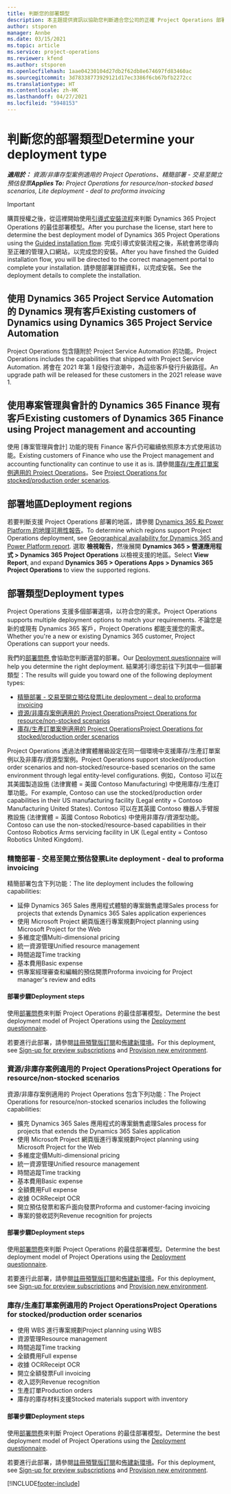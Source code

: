 ```yaml
---
title: 判斷您的部署類型
description: 本主題提供資訊以協助您判斷適合您公司的正確 Project Operations 部署類型。
author: stsporen
manager: Annbe
ms.date: 03/15/2021
ms.topic: article
ms.service: project-operations
ms.reviewer: kfend
ms.author: stsporen
ms.openlocfilehash: 1aae04230104d27db2f62db8e674697fd83460ac
ms.sourcegitcommit: 3d78338773929121d17ec3386f6cb67bfb2272cc
ms.translationtype: HT
ms.contentlocale: zh-HK
ms.lasthandoff: 04/27/2021
ms.locfileid: "5948153"
---
```

# <a name="determine-your-deployment-type"></a><span data-ttu-id="bf255-103">判斷您的部署類型</span><span class="sxs-lookup"><span data-stu-id="bf255-103">Determine your deployment type</span></span>

<span data-ttu-id="bf255-104">_**適用於：** 資源/非庫存型案例適用的 Project Operations、精簡部署 - 交易至開立預估發票_</span><span class="sxs-lookup"><span data-stu-id="bf255-104">_**Applies To:** Project Operations for resource/non-stocked based scenarios, Lite deployment - deal to proforma invoicing_</span></span>

> [!IMPORTANT]
> <span data-ttu-id="bf255-105">購買授權之後，從這裡開始使用[引導式安裝流程](https://aka.ms/provisionprojectoperations)來判斷 Dynamics 365 Project Operations 的最佳部署模型。</span><span class="sxs-lookup"><span data-stu-id="bf255-105">After you purchase the license, start here to determine the best deployment model of Dynamics 365 Project Operations using the [Guided installation flow](https://aka.ms/provisionprojectoperations).</span></span>
> <span data-ttu-id="bf255-106">完成引導式安裝流程之後，系統會將您導向至正確的管理入口網站，以完成您的安裝。</span><span class="sxs-lookup"><span data-stu-id="bf255-106">After you have finshed the Guided installation flow, you will be directed to the correct management portal to complete your installation.</span></span> <span data-ttu-id="bf255-107">請參閱部署詳細資料，以完成安裝。</span><span class="sxs-lookup"><span data-stu-id="bf255-107">See the deployment details to complete the installation.</span></span>


## <a name="existing-customers-of-dynamics-using-dynamics-365-project-service-automation"></a><span data-ttu-id="bf255-108">使用 Dynamics 365 Project Service Automation 的 Dynamics 現有客戶</span><span class="sxs-lookup"><span data-stu-id="bf255-108">Existing customers of Dynamics using Dynamics 365 Project Service Automation</span></span>
<span data-ttu-id="bf255-109">Project Operations 包含隨附於 Project Service Automation 的功能。</span><span class="sxs-lookup"><span data-stu-id="bf255-109">Project Operations includes the capabilities that shipped with Project Service Automation.</span></span> <span data-ttu-id="bf255-110">將會在 2021 年第 1 段發行浪潮中，為這些客戶發行升級路徑。</span><span class="sxs-lookup"><span data-stu-id="bf255-110">An upgrade path will be released for these customers in the 2021 release wave 1.</span></span>

## <a name="existing-customers-of-dynamics-365-finance-using-project-management-and-accounting"></a><span data-ttu-id="bf255-111">使用專案管理與會計的 Dynamics 365 Finance 現有客戶</span><span class="sxs-lookup"><span data-stu-id="bf255-111">Existing customers of Dynamics 365 Finance using Project management and accounting</span></span> 

<span data-ttu-id="bf255-112">使用 [專案管理與會計] 功能的現有 Finance 客戶仍可繼續依照原本方式使用該功能。</span><span class="sxs-lookup"><span data-stu-id="bf255-112">Existing customers of Finance who use the Project management and accounting functionality can continue to use it as is.</span></span> <span data-ttu-id="bf255-113">請參閱[庫存/生產訂單案例適用的 Project Operations](#pma)。</span><span class="sxs-lookup"><span data-stu-id="bf255-113">See [Project Operations for stocked/production order scenarios](#pma).</span></span>


## <a name="deployment-regions"></a><span data-ttu-id="bf255-114">部署地區</span><span class="sxs-lookup"><span data-stu-id="bf255-114">Deployment regions</span></span>
<span data-ttu-id="bf255-115">若要判斷支援 Project Operations 部署的地區，請參閱 [Dynamics 365 和 Power Platform 的地理可用性報告](https://dynamics.microsoft.com/en-us/geographic-availability/)。</span><span class="sxs-lookup"><span data-stu-id="bf255-115">To determine which regions support Project Operations deployment, see [Geographical availability for Dynamics 365 and Power Platform report](https://dynamics.microsoft.com/en-us/geographic-availability/).</span></span> <span data-ttu-id="bf255-116">選取 **檢視報告**，然後展開 **Dynamics 365 > 營運應用程式 > Dynamics 365 Project Operations** 以檢視支援的地區。</span><span class="sxs-lookup"><span data-stu-id="bf255-116">Select **View Report**, and expand **Dynamics 365 > Operations Apps > Dynamics 365 Project Operations** to view the supported regions.</span></span>

## <a name="deployment-types"></a><span data-ttu-id="bf255-117">部署類型</span><span class="sxs-lookup"><span data-stu-id="bf255-117">Deployment types</span></span>
<span data-ttu-id="bf255-118">Project Operations 支援多個部署選項，以符合您的需求。</span><span class="sxs-lookup"><span data-stu-id="bf255-118">Project Operations supports multiple deployment options to match your requirements.</span></span> <span data-ttu-id="bf255-119">不論您是新的或現有 Dynamics 365 客戶，Project Operations 都能支援您的需求。</span><span class="sxs-lookup"><span data-stu-id="bf255-119">Whether you're a new or existing Dynamics 365 customer, Project Operations can support your needs.</span></span>

<span data-ttu-id="bf255-120">我們的[部署問卷 ](https://aka.ms/provisionprojectoperations)會協助您判斷適當的部署。</span><span class="sxs-lookup"><span data-stu-id="bf255-120">Our [Deployment questionnaire](https://aka.ms/provisionprojectoperations) will help you determine the right deployment.</span></span> <span data-ttu-id="bf255-121">結果將引導您前往下列其中一個部署類型：</span><span class="sxs-lookup"><span data-stu-id="bf255-121">The results will guide you toward one of the following deployment types:</span></span>

- [<span data-ttu-id="bf255-122">精簡部署 - 交易至開立預估發票</span><span class="sxs-lookup"><span data-stu-id="bf255-122">Lite deployment – deal to proforma invoicing</span></span>](#lite)
- [<span data-ttu-id="bf255-123">資源/非庫存案例適用的 Project Operations</span><span class="sxs-lookup"><span data-stu-id="bf255-123">Project Operations for resource/non-stocked scenarios</span></span>](#integrated)
- [<span data-ttu-id="bf255-124">庫存/生產訂單案例適用的 Project Operations</span><span class="sxs-lookup"><span data-stu-id="bf255-124">Project Operations for stocked/production order scenarios</span></span>](#pma)

<span data-ttu-id="bf255-125">Project Operations 透過法律實體層級設定在同一個環境中支援庫存/生產訂單案例以及非庫存/資源型案例。</span><span class="sxs-lookup"><span data-stu-id="bf255-125">Project Operations support stocked/production order scenarios and non-stocked/resource-based scenarios on the same environment through legal entity-level configurations.</span></span> <span data-ttu-id="bf255-126">例如，Contoso 可以在其美國製造設施 (法律實體 = 美國 Contoso Manufacturing) 中使用庫存/生產訂單功能。</span><span class="sxs-lookup"><span data-stu-id="bf255-126">For example, Contoso can use the stocked/production order capabilities in their US manufacturing facility (Legal entity = Contoso Manufacturing United States).</span></span> <span data-ttu-id="bf255-127">Contoso 可以在其英國 Contoso 機器人手臂服務設施 (法律實體 = 英國 Contoso Robotics) 中使用非庫存/資源型功能。</span><span class="sxs-lookup"><span data-stu-id="bf255-127">Contoso can use the non-stocked/resource-based capabilities in their Contoso Robotics Arms servicing facility in UK (Legal entity = Contoso Robotics United Kingdom).</span></span>

### <a name="lite-deployment---deal-to-proforma-invoicing"></a><a  name="lite"></a><span data-ttu-id="bf255-128">精簡部署 - 交易至開立預估發票</span><span class="sxs-lookup"><span data-stu-id="bf255-128">Lite deployment - deal to proforma invoicing</span></span>

<span data-ttu-id="bf255-129">精簡部署包含下列功能：</span><span class="sxs-lookup"><span data-stu-id="bf255-129">The lite deployment includes the following capabilities:</span></span>

- <span data-ttu-id="bf255-130">延伸 Dynamics 365 Sales 應用程式體驗的專案銷售處理</span><span class="sxs-lookup"><span data-stu-id="bf255-130">Sales process for projects that extends Dynamics 365 Sales application experiences</span></span>
- <span data-ttu-id="bf255-131">使用 Microsoft Project 網頁版進行專案規劃</span><span class="sxs-lookup"><span data-stu-id="bf255-131">Project planning using Microsoft Project for the Web</span></span>
- <span data-ttu-id="bf255-132">多維度定價</span><span class="sxs-lookup"><span data-stu-id="bf255-132">Multi-dimensional pricing</span></span>
- <span data-ttu-id="bf255-133">統一資源管理</span><span class="sxs-lookup"><span data-stu-id="bf255-133">Unified resource management</span></span>
- <span data-ttu-id="bf255-134">時間追蹤</span><span class="sxs-lookup"><span data-stu-id="bf255-134">Time tracking</span></span>
- <span data-ttu-id="bf255-135">基本費用</span><span class="sxs-lookup"><span data-stu-id="bf255-135">Basic expense</span></span>
- <span data-ttu-id="bf255-136">供專案經理審查和編輯的預估開票</span><span class="sxs-lookup"><span data-stu-id="bf255-136">Proforma invoicing for Project manager's review and edits</span></span> 

#### <a name="deployment-steps"></a><span data-ttu-id="bf255-137">部署步驟</span><span class="sxs-lookup"><span data-stu-id="bf255-137">Deployment steps</span></span>
<span data-ttu-id="bf255-138">使用[部署問卷](https://aka.ms/provisionprojectoperations)來判斷 Project Operations 的最佳部署模型。</span><span class="sxs-lookup"><span data-stu-id="bf255-138">Determine the best deployment model of Project Operations using the [Deployment questionnaire](https://aka.ms/provisionprojectoperations).</span></span>

<span data-ttu-id="bf255-139">若要進行此部署，請參閱[註冊預覽版訂閱](lite-preview-subscription-sign-up.md)和[佈建新環境](lite-deployment.md)。</span><span class="sxs-lookup"><span data-stu-id="bf255-139">For this deployment, see [Sign-up for preview subscriptions](lite-preview-subscription-sign-up.md) and [Provision new environment](lite-deployment.md).</span></span> 


### <a name="project-operations-for-resourcenon-stocked-scenarios"></a><a name="integrated"></a><span data-ttu-id="bf255-140">資源/非庫存案例適用的 Project Operations</span><span class="sxs-lookup"><span data-stu-id="bf255-140">Project Operations for resource/non-stocked scenarios</span></span>
<span data-ttu-id="bf255-141">資源/非庫存案例適用的 Project Operations 包含下列功能：</span><span class="sxs-lookup"><span data-stu-id="bf255-141">The Project Operations for resource/non-stocked scenarios includes the following capabilities:</span></span>
 
- <span data-ttu-id="bf255-142">擴充 Dynamics 365 Sales 應用程式的專案銷售處理</span><span class="sxs-lookup"><span data-stu-id="bf255-142">Sales process for projects that extends the Dynamics 365 Sales application</span></span>
- <span data-ttu-id="bf255-143">使用 Microsoft Project 網頁版進行專案規劃</span><span class="sxs-lookup"><span data-stu-id="bf255-143">Project planning using Microsoft Project for the Web</span></span>
- <span data-ttu-id="bf255-144">多維度定價</span><span class="sxs-lookup"><span data-stu-id="bf255-144">Multi-dimensional pricing</span></span>
- <span data-ttu-id="bf255-145">統一資源管理</span><span class="sxs-lookup"><span data-stu-id="bf255-145">Unified resource management</span></span>
- <span data-ttu-id="bf255-146">時間追蹤</span><span class="sxs-lookup"><span data-stu-id="bf255-146">Time tracking</span></span>
- <span data-ttu-id="bf255-147">基本費用</span><span class="sxs-lookup"><span data-stu-id="bf255-147">Basic expense</span></span>
- <span data-ttu-id="bf255-148">全額費用</span><span class="sxs-lookup"><span data-stu-id="bf255-148">Full expense</span></span>
- <span data-ttu-id="bf255-149">收據 OCR</span><span class="sxs-lookup"><span data-stu-id="bf255-149">Receipt OCR</span></span>
- <span data-ttu-id="bf255-150">開立預估發票和客戶面向發票</span><span class="sxs-lookup"><span data-stu-id="bf255-150">Proforma and customer-facing invoicing</span></span> 
- <span data-ttu-id="bf255-151">專案的營收認列</span><span class="sxs-lookup"><span data-stu-id="bf255-151">Revenue recognition for projects</span></span>

#### <a name="deployment-steps"></a><span data-ttu-id="bf255-152">部署步驟</span><span class="sxs-lookup"><span data-stu-id="bf255-152">Deployment steps</span></span>
<span data-ttu-id="bf255-153">使用[部署問卷](https://aka.ms/provisionprojectoperations)來判斷 Project Operations 的最佳部署模型。</span><span class="sxs-lookup"><span data-stu-id="bf255-153">Determine the best deployment model of Project Operations using the [Deployment questionnaire](https://aka.ms/provisionprojectoperations).</span></span>

<span data-ttu-id="bf255-154">若要進行此部署，請參閱[註冊預覽版訂閱](resource-sign-up-preview-subscription.md)和[佈建新環境](resource-provision-new-environment.md)。</span><span class="sxs-lookup"><span data-stu-id="bf255-154">For this deployment, see [Sign-up for preview subscriptions](resource-sign-up-preview-subscription.md) and [Provision new environment](resource-provision-new-environment.md).</span></span> 


### <a name="project-operations-for-stockedproduction-order-scenarios"></a><a name="pma"></a><span data-ttu-id="bf255-155">庫存/生產訂單案例適用的 Project Operations</span><span class="sxs-lookup"><span data-stu-id="bf255-155">Project Operations for stocked/production order scenarios</span></span>

- <span data-ttu-id="bf255-156">使用 WBS 進行專案規劃</span><span class="sxs-lookup"><span data-stu-id="bf255-156">Project planning using WBS</span></span>
- <span data-ttu-id="bf255-157">資源管理</span><span class="sxs-lookup"><span data-stu-id="bf255-157">Resource management</span></span>
- <span data-ttu-id="bf255-158">時間追蹤</span><span class="sxs-lookup"><span data-stu-id="bf255-158">Time tracking</span></span>
- <span data-ttu-id="bf255-159">全額費用</span><span class="sxs-lookup"><span data-stu-id="bf255-159">Full expense</span></span>
- <span data-ttu-id="bf255-160">收據 OCR</span><span class="sxs-lookup"><span data-stu-id="bf255-160">Receipt OCR</span></span>
- <span data-ttu-id="bf255-161">開立全額發票</span><span class="sxs-lookup"><span data-stu-id="bf255-161">Full invoicing</span></span>
- <span data-ttu-id="bf255-162">收入認列</span><span class="sxs-lookup"><span data-stu-id="bf255-162">Revenue recognition</span></span>
- <span data-ttu-id="bf255-163">生產訂單</span><span class="sxs-lookup"><span data-stu-id="bf255-163">Production orders</span></span>
- <span data-ttu-id="bf255-164">庫存的庫存材料支援</span><span class="sxs-lookup"><span data-stu-id="bf255-164">Stocked materials support with inventory</span></span>

#### <a name="deployment-steps"></a><span data-ttu-id="bf255-165">部署步驟</span><span class="sxs-lookup"><span data-stu-id="bf255-165">Deployment steps</span></span>
<span data-ttu-id="bf255-166">使用[部署問卷](https://aka.ms/provisionprojectoperations)來判斷 Project Operations 的最佳部署模型。</span><span class="sxs-lookup"><span data-stu-id="bf255-166">Determine the best deployment model of Project Operations using the [Deployment questionnaire](https://aka.ms/provisionprojectoperations).</span></span>

<span data-ttu-id="bf255-167">若要進行此部署，請參閱[註冊預覽版訂閱](/dynamics365/fin-ops-core/dev-itpro/dev-tools/sign-up-preview-subscription?toc=%2fdynamics365%2ffinance%2ftoc.json)和[佈建新環境](/dynamics365/fin-ops-core/dev-itpro/deployment/deploy-demo-environment?toc=%2fdynamics365%2ffinance%2ftoc.json)。</span><span class="sxs-lookup"><span data-stu-id="bf255-167">For this deployment, see [Sign-up for preview subscriptions](/dynamics365/fin-ops-core/dev-itpro/dev-tools/sign-up-preview-subscription?toc=%2fdynamics365%2ffinance%2ftoc.json) and [Provision new environment](/dynamics365/fin-ops-core/dev-itpro/deployment/deploy-demo-environment?toc=%2fdynamics365%2ffinance%2ftoc.json).</span></span> 



[!INCLUDE[footer-include](../includes/footer-banner.md)]